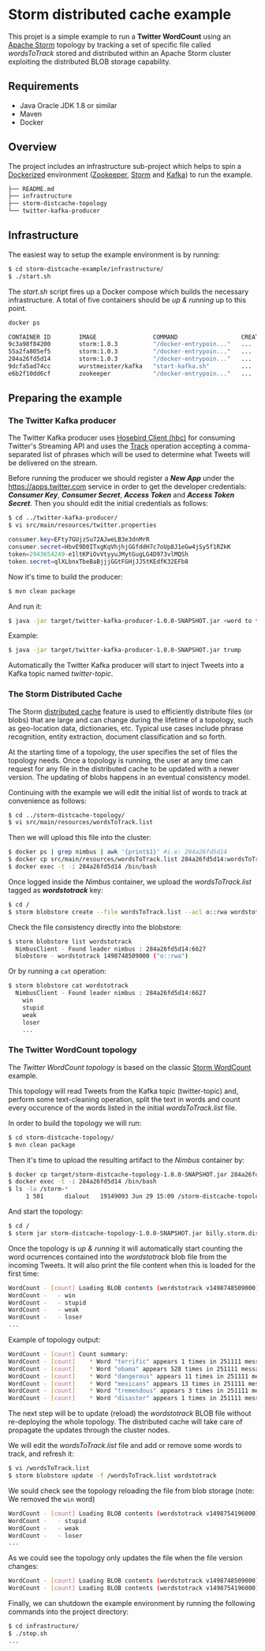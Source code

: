# Storm distributed cache example

This projet is a simple example to run a **Twitter WordCount** using an [Apache Storm](http://storm.apache.org) topology by tracking a set of specific file called *wordsToTrack* stored and distributed within an Apache Storm cluster exploiting the distributed BLOB storage capability.

## Requirements

* Java Oracle JDK 1.8 or similar
* Maven
* Docker

## Overview

The project includes an infrastructure sub-project which helps to spin a [Dockerized](https://www.docker.com) environment ([Zookeeper](https://zookeeper.apache.org), [Storm](http://storm.apache.org) and [Kafka](https://kafka.apache.org)) to run the example.

```bash
├── README.md
├── infrastructure
├── storm-distcache-topology
└── twitter-kafka-producer
```

## Infrastructure

The easiest way to setup the example environment is by running:

```bash
$ cd storm-distcache-example/infrastructure/
$ ./start.sh
```

The *start.sh* script fires up a Docker compose which builds the necessary infrastructure. A total of five containers should be *up & running* up to this point.

```bash
docker ps

CONTAINER ID        IMAGE                COMMAND                  CREATED   STATUS              PORTS                      NAMES
9c3a98f84200        storm:1.0.3          "/docker-entrypoin..."   ...        ...                                         supervisor
55a2fa805ef5        storm:1.0.3          "/docker-entrypoin..."   ...        ...          0.0.0.0:8080->8080/tcp         ui
284a26fd5d14        storm:1.0.3          "/docker-entrypoin..."   ...        ...          0.0.0.0:6627->6627/tcp         nimbus
9dcfa5ad74cc        wurstmeister/kafka   "start-kafka.sh"         ...        ...          0.0.0.0:9092->9092/tcp         kafka
e6b2f10dd6cf        zookeeper            "/docker-entrypoin..."   ...        ...          2181/tcp, 2888/tcp, 3888/tcp   zookeeper
```

## Preparing the example

### The Twitter Kafka producer

The Twitter Kafka producer uses [Hosebird Client (hbc)](https://github.com/twitter/hbc) for consuming Twitter's Streaming API and uses the [Track](https://dev.twitter.com/streaming/overview/request-parameters#track) operation accepting a comma-separated list of phrases which will be used to determine what Tweets will be delivered on the stream.

Before running the producer we should register a ***New App*** under the https://apps.twitter.com service in order to get the developer credentials: ***Consumer Key***, ***Consumer Secret***, ***Access Token*** and ***Access Token Secret***. Then you should edit the initial credentials as follows:

```bash
$ cd ../twitter-kafka-producer/
$ vi src/main/resources/twitter.properties
```

```java
consumer.key=EFty7GUjzSu72AJweLB3e3dnMrR
consumer.secret=HbvE9D0ITxgKqVhjhjGGfddH7c7oUp8J1eGw4jSy5f1RZkK
token=2943654249-e1ltKPiOvVtyyuJMytGugLG4D973vlMQSh
token.secret=qlXLbnxTbeBaBjjjGGtFGHjJJ5tKEdfK32EFb8
```

Now it's time to build the producer:

```bash
$ mvn clean package
```

And run it:

```bash
$ java -jar target/twitter-kafka-producer-1.0.0-SNAPSHOT.jar <word to track>
```

Example:

```bash
$ java -jar target/twitter-kafka-producer-1.0.0-SNAPSHOT.jar trump
```

Automatically the Twitter Kafka producer will start to inject Tweets into a Kafka topic named *twitter-topic*.

### The Storm Distributed Cache

The Storm [distributed cache](http://storm.apache.org/releases/1.1.0/distcache-blobstore.html) feature is used to efficiently distribute files (or blobs) that are large and can change during the lifetime of a topology, such as geo-location data, dictionaries, etc. Typical use cases include phrase recognition, entity extraction, document classification and so forth.

At the starting time of a topology, the user specifies the set of files the topology needs. Once a topology is running, the user at any time can request for any file in the distributed cache to be updated with a newer version. The updating of blobs happens in an eventual consistency model.

Continuing with the example we will edit the initial list of words to track at convenience as follows:

```bash
$ cd ../storm-distcache-topology/
$ vi src/main/resources/wordsToTrack.list
```

Then we will upload this file into the cluster:

```bash
$ docker ps | grep nimbus | awk '{print$1}' #i.e: 284a26fd5d14
$ docker cp src/main/resources/wordsToTrack.list 284a26fd5d14:wordsToTrack.list
$ docker exec -t -i 284a26fd5d14 /bin/bash
```

Once logged inside the *Nimbus* container, we upload the *wordsToTrack.list* tagged as ***wordstotrack*** key:

```bash
$ cd /
$ storm blobstore create --file wordsToTrack.list --acl o::rwa wordstotrack
```

Check the file consistency directly into the blobstore:

```bash
$ storm blobstore list wordstotrack
  NimbusClient - Found leader nimbus : 284a26fd5d14:6627
  blobstore - wordstotrack 1498748509000 ("o::rwa")
```
Or by running a `cat` operation:

```bash
$ storm blobstore cat wordstotrack
  NimbusClient - Found leader nimbus : 284a26fd5d14:6627
    win
    stupid
    weak
    loser
    ...
```

### The Twitter WordCount topology

The *Twitter WordCount topology* is based on the classic [Storm WordCount](http://www.corejavaguru.com/bigdata/storm/word-count-topology) example.

This topology will read Tweets from the Kafka topic (twitter-topic) and, perform some text-cleaning operation, split the text in words and count every occurence of the words listed in the initial *wordsToTrack.list* file.

In order to build the topology we will run:

```bash
$ cd storm-distcache-topology/
$ mvn clean package
```

Then it's time to upload the resulting artifact to the *Nimbus* container by:

```bash
$ docker cp target/storm-distcache-topology-1.0.0-SNAPSHOT.jar 284a26fd5d14:storm-distcache-topology-1.0.0-SNAPSHOT.jar
$ docker exec -t -i 284a26fd5d14 /bin/bash
$ ls -la /storm-*
     1 501      dialout   19149093 Jun 29 15:09 /storm-distcache-topology-1.0.0-SNAPSHOT.jar
```

And start the topology:

```bash
$ cd /
$ storm jar storm-distcache-topology-1.0.0-SNAPSHOT.jar billy.storm.distcache.example.WordCountTopology
```

Once the topology is *up & running* it will automatically start counting the word ocurrences contained into the *wordstotrack* blob file from the incoming Tweets. It will also print the file content when this is loaded for the first time:

```bash
WordCount - [count] Loading BLOB contents (wordstotrack v1498748509000):
WordCount -   - win
WordCount -   - stupid
WordCount -   - weak
WordCount -   - loser
...
```

Example of topology output:

```bash
WordCount - [count] Count summary:
WordCount - [count]    * Word "terrific" appears 1 times in 251111 messages (0 % total)
WordCount - [count]    * Word "obama" appears 528 times in 251111 messages (0.21 % total)
WordCount - [count]    * Word "dangerous" appears 11 times in 251111 messages (0 % total)
WordCount - [count]    * Word "mexicans" appears 13 times in 251111 messages (0.01 % total)
WordCount - [count]    * Word "tremendous" appears 3 times in 251111 messages (0 % total)
WordCount - [count]    * Word "disaster" appears 1 times in 251111 messages (0 % total)
```

The next step will be to update (reload) the *wordstotrack* BLOB file without re-deploying the whole topology. The distributed cache will take care of propagate the updates through the cluster nodes.

We will edit the *wordsToTrack.list* file and add or remove some words to track, and refresh it:

```bash
$ vi /wordsToTrack.list
$ storm blobstore update -f /wordsToTrack.list wordstotrack
```
We sould check see the topology reloading the file from blob storage (note: We removed the `win` word)

```bash
WordCount - [count] Loading BLOB contents (wordstotrack v1498754196000):
WordCount -   - stupid
WordCount -   - weak
WordCount -   - loser
...
```

As we could see the topology only updates the file when the file version changes:

```bash
WordCount - [count] Loading BLOB contents (wordstotrack v1498748509000) # Initial file
WordCount - [count] Loading BLOB contents (wordstotrack v1498754196000) # Reload after the update
```

Finally, we can shutdown the example environment by running the following commands into the project directory:

```bash
$ cd infrastructure/
$ ./stop.sh
...
```

